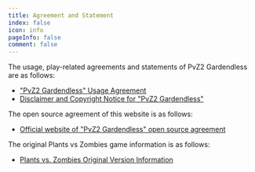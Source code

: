 ```yaml
---
title: Agreement and Statement
index: false
icon: info
pageInfo: false
comment: false
---
```

The usage, play-related agreements and statements of PvZ2 Gardendless are as follows:

- ["PvZ2 Gardendless" Usage Agreement](Agreement.md)
- [Disclaimer and Copyright Notice for "PvZ2 Gardendless"](Disclaimer.md)

The open source agreement of this website is as follows:

- [Official website of "PvZ2 Gardendless" open source agreement](OpenSource.md)

The original Plants vs Zombies game information is as follows:

- [Plants vs. Zombies Original Version Information](PvZinfo.md)
